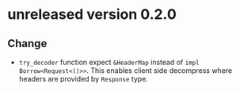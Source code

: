 # unreleased version 0.2.0

## Change
- `try_decoder` function expect `&HeaderMap` instead of `impl Borrow<Request<()>>`. This enables client side decompress where headers are provided by `Response` type.
